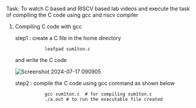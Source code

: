 Task: To watch C based and RISCV based lab videos and execute the task of compiling the C code using gcc and riscv compiler


1. Compiling C code with gcc

    step1 : create a C file in the home directory

                  leafpad sum1ton.c

      and write the C code
   
      ![Screenshot 2024-07-17 090905](https://github.com/user-attachments/assets/437a9fcd-ee0b-4cd1-b023-ec7d79d3b77a)

   step2 : compile the C code using gcc command as shown below

                  gcc sum1ton.c  # for compiling sum1ton.c
                  ./a.out # to run the executable file created
             
